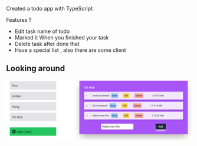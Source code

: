 Created a todo app with TypeScript

Features ?

<ul>
    <li>Edit task name of todo</li>
    <li>Marked it When you finished your task</li>
    <li>Delete task after done that</li>
    <li>Have a special list , also there are some client </li>
</ul>

<h2>Looking around</h2>
<img src="./public/asstes/readme/Capture.PNG" alt='todo list project'/>